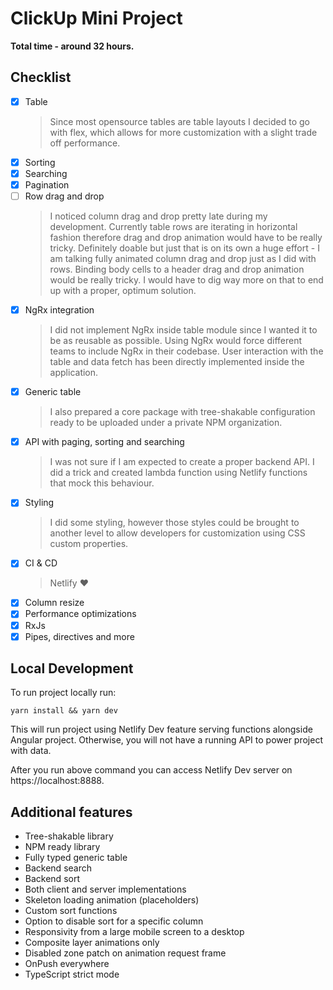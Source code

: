 # ClickUp Mini Project

**Total time - around 32 hours.**

## Checklist

- [x] Table
  > Since most opensource tables are table layouts I decided to go with flex, which allows for more customization with a slight trade off performance.
- [x] Sorting
- [x] Searching
- [x] Pagination
- [ ] Row drag and drop
  > I noticed column drag and drop pretty late during my development. 
  > Currently table rows are iterating in horizontal fashion therefore drag 
  > and drop animation would have to be really tricky. 
  > Definitely doable but just that is on its own a huge effort - I am talking fully animated column drag and drop just as I did with rows. 
  > Binding body cells to a header drag and drop animation would be really tricky. 
  > I would have to dig way more on that to end up with a proper, optimum solution. 
- [x] NgRx integration
  > I did not implement NgRx inside table module since I wanted it to be as reusable as possible. Using NgRx would force different teams to include NgRx in their codebase. 
  > User interaction with the table and data fetch has been directly implemented inside the application.
- [x] Generic table
  > I also prepared a core package with tree-shakable configuration ready to be uploaded under a private NPM organization.
- [x] API with paging, sorting and searching
  > I was not sure if I am expected to create a proper backend API. I did a trick and created lambda function using Netlify functions that mock this behaviour.
- [x] Styling
  > I did some styling, however those styles could be brought to another level to allow developers for customization using CSS custom properties.
- [x] CI & CD
  > Netlify ❤️
- [x] Column resize
- [x] Performance optimizations
- [x] RxJs
- [x] Pipes, directives and more

## Local Development

To run project locally run:

`yarn install && yarn dev`

This will run project using Netlify Dev feature serving functions alongside Angular project.
Otherwise, you will not have a running API to power project with data.

After you run above command you can access Netlify Dev server on https://localhost:8888.

## Additional features

- Tree-shakable library
- NPM ready library
- Fully typed generic table
- Backend search
- Backend sort
- Both client and server implementations
- Skeleton loading animation (placeholders)
- Custom sort functions  
- Option to disable sort for a specific column
- Responsivity from a large mobile screen to a desktop
- Composite layer animations only
- Disabled zone patch on animation request frame
- OnPush everywhere
- TypeScript strict mode
